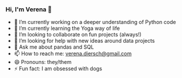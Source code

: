 ### Hi, I'm Verena 👋

- 🔭 I’m currently working on a deeper understanding of Python code
- 🌱 I’m currently learning the Yoga way of life
- 👯 I’m looking to collaborate on fun projects (always!)
- 🤔 I’m looking for help with new ideas around data projects
- 💬 Ask me about pandas and SQL
- 📫 How to reach me: verena.diersch@gmail.com
- 😄 Pronouns: they/them
- ⚡ Fun fact: I am obsessed with dogs
